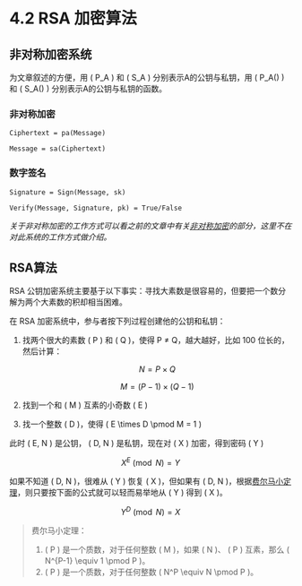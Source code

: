 # 4.2 RSA 加密算法

## 非对称加密系统

为文章叙述的方便，用 \( P_A \) 和 \( S_A \) 分别表示A的公钥与私钥，用 \( P_A() \) 和 \( S_A() \) 分别表示A的公钥与私钥的函数。

### 非对称加密

    Ciphertext = pa(Message)

    Message = sa(Ciphertext)

### 数字签名

    Signature = Sign(Message, sk)

    Verify(Message, Signature, pk) = True/False

*关于非对称加密的工作方式可以看之前的文章中有关[非对称加密][]的部分，这里不在对此系统的工作方式做介绍。*

## RSA算法

RSA 公钥加密系统主要基于以下事实：寻找大素数是很容易的，但要把一个数分解为两个大素数的积却相当困难。

在 RSA 加密系统中，参与者按下列过程创建他的公钥和私钥：

1. 找两个很大的素数 \( P \) 和 \( Q \)，使得 P ≠ Q，越大越好，比如 100 位长的，然后计算：

    $$ N = P \times Q $$

    $$ M = (P-1) \times (Q-1) $$

2. 找到一个和 \( M \) 互素的小奇数 \( E \)
3. 找一个整数 \( D \)，使得 \( E \times D \pmod M = 1 \)

此时 \( E, N \) 是公钥， \( D, N \) 是私钥，现在对 \( X  \) 加密，得到密码 \( Y \)

$$
X^E \pmod N = Y
$$

如果不知道 \( D, N \)，很难从 \( Y \) 恢复 \( X \)，但如果有 \( D, N \)，根据[费尔马小定理](#farmat)，则只要按下面的公式就可以轻而易举地从 \( Y \) 得到 \( X \)。

$$
Y^D \pmod N = X
$$

> 费尔马小定理：
>
> 1. \( P \) 是一个质数，对于任何整数 \( M \)，如果 \( N \)、 \( P \) 互素，那么 \( N^{P-1} \equiv 1 \pmod P \)。
> 2. \( P \) 是一个质数，对于任何整数 \( N^P \equiv N \pmod P \)。

[非对称加密]: http://mapan1984.github.io/tool/2016/03/27/Ssh%E4%B8%8E%E9%9D%9E%E5%AF%B9%E7%A7%B0%E5%8A%A0%E5%AF%86/
